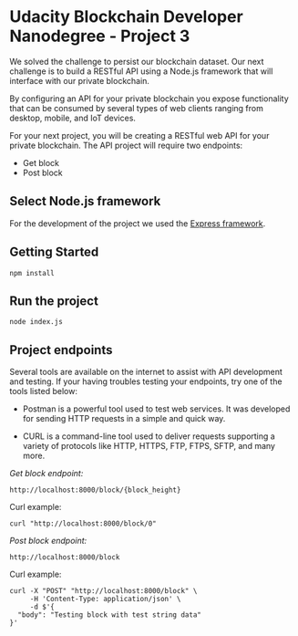 # Udacity Blockchain Developer Nanodegree - Project 3

We solved the challenge to persist our blockchain dataset. Our next challenge is to build a RESTful API using a Node.js framework that will interface with our private blockchain.

By configuring an API for your private blockchain you expose functionality that can be consumed by several types of web clients ranging from desktop, mobile, and IoT devices.

For your next project, you will be creating a RESTful web API for your private blockchain. The API project will require two endpoints:

* Get block
* Post block

## Select Node.js framework

For the development of the project we used the [Express framework](https://expressjs.com/).

## Getting Started

```
npm install
```

## Run the project

```
node index.js 
```

## Project endpoints

Several tools are available on the internet to assist with API development and testing. If your having troubles testing your endpoints, try one of the tools listed below:

* Postman is a powerful tool used to test web services. It was developed for sending HTTP requests in a simple and quick way.

* CURL is a command-line tool used to deliver requests supporting a variety of protocols like HTTP, HTTPS, FTP, FTPS, SFTP, and many more.

_Get block endpoint:_

```
http://localhost:8000/block/{block_height}
```

Curl example:

```
curl "http://localhost:8000/block/0"
```

_Post block endpoint:_
```
http://localhost:8000/block
```

Curl example:
```
curl -X "POST" "http://localhost:8000/block" \
     -H 'Content-Type: application/json' \
     -d $'{
  "body": "Testing block with test string data"
}'
```